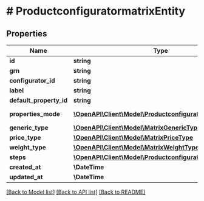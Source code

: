 # # ProductconfiguratormatrixEntity


## Properties 


Name | Type | Description | Notes
------------ | ------------- | ------------- | -------------
**id**| **string** |   | [optional]
**grn**| **string** |   | [optional]
**configurator_id**| **string** |   | [optional]
**label**| **string** |   | [optional]
**default_property_id**| **string** |   | [optional]
**properties_mode**| [**\OpenAPI\Client\Model\ProductconfiguratorPropertyMode**](ProductconfiguratorPropertyMode.md) |  for more information please, see Model/ProductconfiguratorPropertyMode.php  | [optional]
**generic_type**| [**\OpenAPI\Client\Model\MatrixGenericType**](MatrixGenericType.md) |   | [optional]
**price_type**| [**\OpenAPI\Client\Model\MatrixPriceType**](MatrixPriceType.md) |   | [optional]
**weight_type**| [**\OpenAPI\Client\Model\MatrixWeightType**](MatrixWeightType.md) |   | [optional]
**steps**| [**\OpenAPI\Client\Model\ProductconfiguratormatrixStep[]**](ProductconfiguratormatrixStep.md) |   | [optional]
**created_at**| **\DateTime** |   | [optional]
**updated_at**| **\DateTime** |   | [optional]


[[Back to Model list]](../../README.md#models) [[Back to API list]](../../README.md#endpoints) [[Back to README]](../../README.md)

